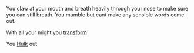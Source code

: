 You claw at your mouth and breath heavily through your nose to make sure you can still breath. 
You mumble but cant make any sensible words come out.

With all your might you [transform](../transform/transform.md) 

You [Hulk](../hulk/smash.md) out